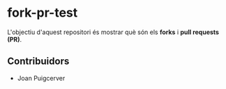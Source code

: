 # fork-pr-test
L'objectiu d'aquest repositori és mostrar què són
els __forks__ i __pull requests (PR)__.

## Contribuidors
- Joan Puigcerver
